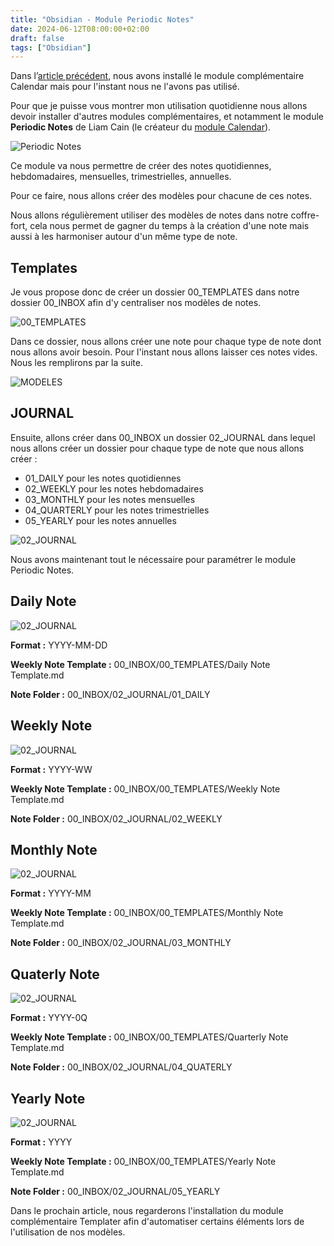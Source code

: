 ```yaml
---
title: "Obsidian - Module Periodic Notes"
date: 2024-06-12T08:00:00+02:00
draft: false
tags: ["Obsidian"]
---
```

Dans l’[article précédent](/posts/obsidian-module-calendar), nous avons installé le module complémentaire Calendar mais pour l'instant nous ne l'avons pas utilisé.

Pour que je puisse vous montrer mon utilisation quotidienne nous allons devoir installer d'autres modules complémentaires, et notamment le module **Periodic Notes** de Liam Cain (le créateur du [module Calendar](/posts/obsidian-module-calendar)).

![Periodic Notes](/images/Pasted_image_20240615083307.jpg#center)

Ce module va nous permettre de créer des notes quotidiennes, hebdomadaires, mensuelles, trimestrielles, annuelles.

Pour ce faire, nous allons créer des modèles pour chacune de ces notes.

Nous allons régulièrement utiliser des modèles de notes dans notre coffre-fort, cela nous permet de gagner du temps à la création d'une note mais aussi à les harmoniser autour d'un même type de note.

## Templates
Je vous propose donc de créer un dossier 00_TEMPLATES dans notre dossier 00_INBOX afin d'y centraliser nos modèles de notes.

![00_TEMPLATES](/images/Pasted_image_20240615083403.jpg#center)

Dans ce dossier, nous allons créer une note pour chaque type de note dont nous allons avoir besoin. Pour l'instant nous allons laisser ces notes vides. 
Nous les remplirons par la suite.

![MODELES](/images/Pasted_image_20240616102454.jpg#center)

## JOURNAL
Ensuite, allons créer dans 00_INBOX un dossier 02_JOURNAL dans lequel nous allons créer un dossier pour chaque type de note que nous allons créer :
- 01_DAILY pour les notes quotidiennes
- 02_WEEKLY pour les notes hebdomadaires
- 03_MONTHLY pour les notes mensuelles
- 04_QUARTERLY pour les notes trimestrielles
- 05_YEARLY pour les notes annuelles 

![02_JOURNAL](/images/Pasted_image_20240616101959.jpg#center)

Nous avons maintenant tout le nécessaire pour paramétrer le module Periodic Notes. 

## Daily Note
![02_JOURNAL](/images/Pasted_image_20240616102801.jpg#center)


**Format :** YYYY-MM-DD

**Weekly Note Template :** 00_INBOX/00_TEMPLATES/Daily Note Template.md

**Note Folder :** 00_INBOX/02_JOURNAL/01_DAILY


## Weekly Note
![02_JOURNAL](/images/Pasted_image_20240616102959.jpg#center)

**Format :** YYYY-WW

**Weekly Note Template :** 00_INBOX/00_TEMPLATES/Weekly Note Template.md

**Note Folder :** 00_INBOX/02_JOURNAL/02_WEEKLY


## Monthly Note
![02_JOURNAL](/images/Pasted_image_20240616103124.jpg#center)

**Format :** YYYY-MM

**Weekly Note Template :** 00_INBOX/00_TEMPLATES/Monthly Note Template.md

**Note Folder :** 00_INBOX/02_JOURNAL/03_MONTHLY


## Quaterly Note
![02_JOURNAL](/images/Pasted_image_20240616103232.jpg#center)

**Format :** YYYY-0Q

**Weekly Note Template :** 00_INBOX/00_TEMPLATES/Quarterly Note Template.md

**Note Folder :** 00_INBOX/02_JOURNAL/04_QUATERLY


## Yearly Note
![02_JOURNAL](/images/Pasted_image_20240616103400.jpg#center)

**Format :** YYYY

**Weekly Note Template :** 00_INBOX/00_TEMPLATES/Yearly Note Template.md

**Note Folder :** 00_INBOX/02_JOURNAL/05_YEARLY

Dans le prochain article, nous regarderons l'installation du module complémentaire Templater afin d'automatiser certains éléments lors de l'utilisation de nos modèles.
